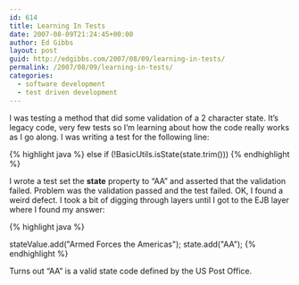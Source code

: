 ```yaml
---
id: 614
title: Learning In Tests
date: 2007-08-09T21:24:45+00:00
author: Ed Gibbs
layout: post
guid: http://edgibbs.com/2007/08/09/learning-in-tests/
permalink: /2007/08/09/learning-in-tests/
categories:
  - software development
  - test driven development
---
```

I was testing a method that did some validation of a 2 character state. It&#8217;s legacy code, very few tests so I&#8217;m learning about how the code really works as I go along. I was writing a test for the following line:

{% highlight java %}
else if (!BasicUtils.isState(state.trim()))
{% endhighlight %}

I wrote a test set the **state** property to &#8220;AA&#8221; and asserted that the validation failed. Problem was the validation passed and the test failed. OK, I found a weird defect. I took a bit of digging through layers until I got to the EJB layer where I found my answer:

{% highlight java %}

stateValue.add("Armed Forces the Americas");
state.add("AA");
{% endhighlight %}

Turns out &#8220;AA&#8221; is a valid state code defined by the US Post Office.
